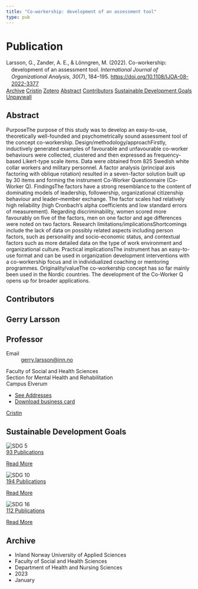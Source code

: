 ```yaml
---
title: "Co-workership: development of an assessment tool"
type: pub
---
```

<h1>Publication</h1>
<article id="csl-bib-container-NFX3LG96" class="csl-bib-container">
  <div class="csl-bib-body" style="line-height: 1.35; padding-left: 1em; text-indent:-1em;">
  <div class="csl-entry">Larsson, G., Zander, A. E., &amp; L&#xF6;nngren, M. (2022). Co-workership: development of an assessment tool. <i>International Journal of Organizational Analysis</i>, <i>30</i>(7), 184&#x2013;195. <a href="https://doi.org/10.1108/IJOA-08-2022-3377">https://doi.org/10.1108/IJOA-08-2022-3377</a></div>
</div>
  <div class="csl-bib-buttons">
    <a href="#taxonomy-article-NFX3LG96" class="csl-bib-button">Archive</a>
    <a href="https://app.cristin.no/results/show.jsf?id=2099695" alt="Cristin URL" class="csl-bib-button">Cristin</a>
    <a href="http://zotero.org/groups/5022929/items/NFX3LG96" alt="Zotero URL" class="csl-bib-button">Zotero</a>
    <a href="#abstract-article-NFX3LG96" class="csl-bib-button">Abstract</a>
    <a href="#contributors-article-NFX3LG96" class="csl-bib-button">Contributors</a>
    <a href="#sdg-article-NFX3LG96" class="csl-bib-button">Sustainable Development Goals</a>
    <a href="https://www.emerald.com/insight/content/doi/10.1108/IJOA-08-2022-3377/full/pdf?title=co-workership-development-of-an-assessment-tool" class="csl-bib-button">Unpaywall</a>
  </div>
  <div id="csl-bib-meta-container-NFX3LG96"></div>
</article>
<div id="csl-bib-meta-NFX3LG96" class="csl-bib-meta">
  <article id="abstract-article-NFX3LG96" class="abstract-article">
    <h1>Abstract</h1>
    PurposeThe purpose of this study was to develop an easy-to-use, theoretically well-founded and psychometrically sound assessment tool of the concept co-workership. Design/methodology/approachFirstly, inductively generated examples of favourable and unfavourable co-worker behaviours were collected, clustered and then expressed as frequency-based Likert-type scale items. Data were obtained from 825 Swedish white collar workers and military personnel. A factor analysis (principal axis factoring with oblique rotation) resulted in a seven-factor solution built up by 30 items and forming the instrument Co-Worker Questionnaire (Co-Worker Q). FindingsThe factors have a strong resemblance to the content of dominating models of leadership, followership, organizational citizenship behaviour and leader–member exchange. The factor scales had relatively high reliability (high Cronbach’s alpha coefficients and low standard errors of measurement). Regarding discriminability, women scored more favourably on five of the factors, men on one factor and age differences were noted on two factors. Research limitations/implicationsShortcomings include the lack of data on possibly related aspects including person factors, such as personality and socio-economic status, and contextual factors such as more detailed data on the type of work environment and organizational culture. Practical implicationsThe instrument has an easy-to-use format and can be used in organization development interventions with a co-workership focus and in individualized coaching or mentoring programmes. Originality/valueThe co-workership concept has so far mainly been used in the Nordic countries. The development of the Co-Worker Q opens up for broader applications.
  </article>
  <article id="contributors-article-NFX3LG96" class="contributors-article">
    <h1>Contributors</h1>
    <div class="personas">
<div class="vrtx-hinn-person-card">
<div class="photo">
<i class="lar la-user-circle missing-person"></i>
</div>
<div class="info">
<hgroup><h1>Gerry Larsson</h1>
<h2>Professor</h2>
</hgroup><dl>
<dt>Email</dt>
<dd>
<a href="mailto:gerry.larsson@inn.no">gerry.larsson@inn.no</a>
</dd>
</dl>
<p>
Faculty of Social and Health Sciences<br>
Section for Mental Health and Rehabilitation<br>
Campus Elverum
</p>
<ul class="vrtx-hinn-links">
<li><a href="https://www.inn.no/english/find-an-employee/gerry-larsson.html#vrtx-hinn-addresses">See Addresses</a></li>
<li><a href="https://www.inn.no/english/find-an-employee/gerry-larsson.html?vrtx=vcf">Download business card</a></li>
</ul>
</div>
</div>
<a href="https://app.cristin.no/persons/show.jsf?id=50941" alt="Cristin URL" class="personas-cristin">Cristin</a>
</div>
  </article>
  <article id="sdg-article-NFX3LG96" class="sdg-article">
    <h1>Sustainable Development Goals</h1>
    <div class="sdg-container"><div id="sdg5" class="sdg">
<img src="{{< params subfolder >}}images/sdg/sdg05_en.png" class="image" alt="SDG 5">
<div class="sdg-overlay">
<a href="{{< params subfolder >}}en/archive/?sdg=5#archive" class="sdg-publication-count"><span>93</span> Publications</a>
<p><a href="https://sdgs.un.org/goals/goal5" class="sdg-read-more">Read More</a></p>
</div>
</div> <div id="sdg10" class="sdg">
<img src="{{< params subfolder >}}images/sdg/sdg10_en.png" class="image" alt="SDG 10">
<div class="sdg-overlay">
<a href="{{< params subfolder >}}en/archive/?sdg=10#archive" class="sdg-publication-count"><span>194</span> Publications</a>
<p><a href="https://sdgs.un.org/goals/goal10" class="sdg-read-more">Read More</a></p>
</div>
</div> <div id="sdg16" class="sdg">
<img src="{{< params subfolder >}}images/sdg/sdg16_en.png" class="image" alt="SDG 16">
<div class="sdg-overlay">
<a href="{{< params subfolder >}}en/archive/?sdg=16#archive" class="sdg-publication-count"><span>112</span> Publications</a>
<p><a href="https://sdgs.un.org/goals/goal16" class="sdg-read-more">Read More</a></p>
</div>
</div></div>
  </article>
  <article id="taxonomy-article-NFX3LG96" class="taxonomy-article">
    <h1>Archive</h1>
    <ul>
      <li>Inland Norway University of Applied Sciences</li>
      <li>Faculty of Social and Health Sciences</li>
      <li>Department of Health and Nursing Sciences</li>
      <li>2023</li>
      <li>January</li>
    </ul>
  </article>
</div>
